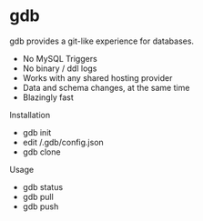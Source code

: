 # gdb

gdb provides a git-like experience for databases.

- No MySQL Triggers
- No binary / ddl logs
- Works with any shared hosting provider
- Data and schema changes, at the same time
- Blazingly fast


Installation

- gdb init
- edit /.gdb/config.json
- gdb clone

Usage

- gdb status
- gdb pull
- gdb push
